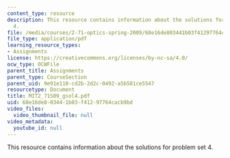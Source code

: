 ```yaml
---
content_type: resource
description: This resource contains information about the solutions for problem set
  4.
file: /media/courses/2-71-optics-spring-2009/68e16de803441b03f41297764cacb9bd_MIT2_71S09_gsol4.pdf
file_type: application/pdf
learning_resource_types:
- Assignments
license: https://creativecommons.org/licenses/by-nc-sa/4.0/
ocw_type: OCWFile
parent_title: Assignments
parent_type: CourseSection
parent_uid: 9e91e110-cd2b-2d2c-0492-a5b581ce5547
resourcetype: Document
title: MIT2_71S09_gsol4.pdf
uid: 68e16de8-0344-1b03-f412-97764cacb9bd
video_files:
  video_thumbnail_file: null
video_metadata:
  youtube_id: null
---
```

This resource contains information about the solutions for problem set 4.
